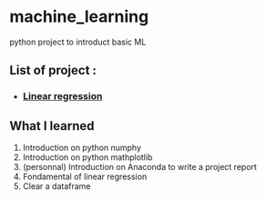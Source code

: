 # machine_learning 


python project to introduct basic ML


## List of project : 
- ### [Linear regression](https://github.com/vportens/machine_learning/tree/main/regression_lineaire)


## What I learned

1. Introduction on python numphy
2. Introduction on python mathplotlib
3. (personnal) Introduction on Anaconda to write a project report
4. Fondamental of linear regression
5. Clear a dataframe
